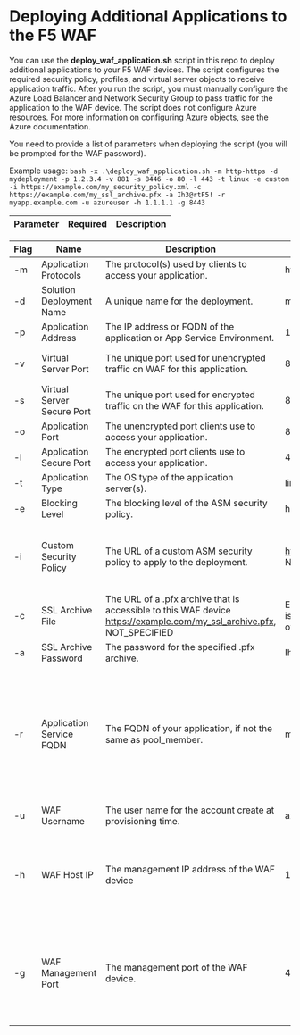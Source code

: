 # Deploying Additional Applications to the F5 WAF

You can use the **deploy_waf_application.sh** script in this repo to deploy additional applications to your F5 WAF devices.  The script configures the required security policy, profiles, and virtual server objects to receive application traffic. After you run the script, you must manually configure the Azure Load Balancer and Network Security Group to pass traffic for the application to the WAF device. The script does not configure Azure resources. For more information on configuring Azure objects, see the Azure documentation.

You need to provide a list of parameters when deploying the script (you will be prompted for the WAF password).

Example usage:  ```bash -x .\deploy_waf_application.sh -m http-https -d mydeployment -p 1.2.3.4 -v 881 -s 8446 -o 80 -l 443 -t linux -e custom -i https://example.com/my_security_policy.xml -c https://example.com/my_ssl_archive.pfx -a Ih3@rtF5! -r myapp.example.com -u azureuser -h 1.1.1.1 -g 8443```

| Parameter | Required | Description |
| --- | --- | --- |

| Flag | Name | Description | Example values | Notes |
| --- | --- | --- | --- | --- |
| -m | Application Protocols | The protocol(s) used by clients to access your application. | http, http-https, https, https-offload | 
| -d | Solution Deployment Name | A unique name for the deployment. | mydeployment | Must be unique for each deployment. |
| -p | Application Address | The IP address or FQDN of the application or App Service Environment. | 1.2.3.4, app1.example.com | |   
| -v | Virtual Server Port | The unique port used for unencrypted traffic on WAF for this application. | 881 | Must be unique for each deployment. |
| -s | Virtual Server Secure Port | The unique port used for encrypted traffic on the WAF for this application. | 8446 | Must be unique for each deployment. |
| -o | Application Port | The unencrypted port clients use to access your application. | 80 | |  
| -l | Application Secure Port | The encrypted port clients use to access your application. | 443 | | 
| -t | Application Type | The OS type of the application server(s). | linux, windows | | 
| -e | Blocking Level | The blocking level of the ASM security policy. | high, medium, low, off, custom | |  
| -i | Custom Security Policy | The URL of a custom ASM security policy to apply to the deployment. | https://example.com/my_security_policy.xml, NOT_SPECIFIED | Enter a URL here when Custom Security Policy is **custom**; otherwise, use **NOT_SPECIFIED**. |
| -c | SSL Archive File  | The URL of a .pfx archive that is accessible to this WAF device https://example.com/my_ssl_archive.pfx, NOT_SPECIFIED | Enter a URL here when Application Protocols is **http-https**, **https**, or **https-offload**; otherwise, use **NOT_SPECIFIED** |
| -a | SSL Archive Password | The password for the specified .pfx archive. | Ih3@rtF5! | | 
| -r | Application Service FQDN |  The FQDN of your application, if not the same as pool_member. | myapp.example.com, NOT_SPECIFIED | When the application is an Azure App Service or App Service Environment, enter the FQDN that clients use to access the application; otherwise, use **NOT_SPECIFIED**. |
| -u | WAF Username | The user name for the account create at provisioning time. | azureuser | |  
| -h | WAF Host IP | The management IP address of the WAF device | 1.1.1.1 | The host IP address can be accessed in the outputs of the Azure template deployment, or from Azure Security Center. |
| -g | WAF Management Port | The management port of the WAF device. | 443, 8443 | The management port can be accessed in the outputs of the Azure template deployment, or from Azure Security Center. |
